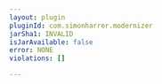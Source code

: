 ```yaml
---
layout: plugin
pluginId: com.simonharrer.modernizer
jarSha1: INVALID
isJarAvailable: false
error: NONE
violations: []

---
```

